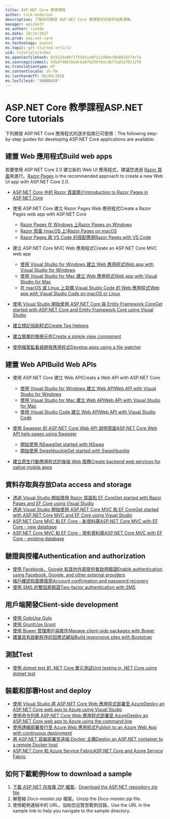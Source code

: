 ```yaml
---
title: ASP.NET Core 教學課程
author: rick-anderson
description: 了解如何開發 ASP.NET Core 應用程式的逐步指南清單。
manager: wpickett
ms.author: riande
ms.date: 10/14/2017
ms.prod: asp.net-core
ms.technology: aspnet
ms.topic: get-started-article
uid: tutorials/index
ms.openlocfilehash: 019224e86f1f5583ce0f212d8be70e8829274c7e
ms.sourcegitcommit: 43bd79667bbdc8a07bd39fb4cd6f7ad3e70212fb
ms.translationtype: HT
ms.contentlocale: zh-TW
ms.lasthandoff: 06/04/2018
ms.locfileid: "34688428"
---
```

# <a name="aspnet-core-tutorials"></a><span data-ttu-id="28df8-103">ASP.NET Core 教學課程</span><span class="sxs-lookup"><span data-stu-id="28df8-103">ASP.NET Core tutorials</span></span>

<span data-ttu-id="28df8-104">下列開發 ASP.NET Core 應用程式的逐步指南已可使用：</span><span class="sxs-lookup"><span data-stu-id="28df8-104">The following step-by-step guides for developing ASP.NET Core applications are available:</span></span>

## <a name="build-web-apps"></a><span data-ttu-id="28df8-105">建置 Web 應用程式</span><span class="sxs-lookup"><span data-stu-id="28df8-105">Build web apps</span></span>

<span data-ttu-id="28df8-106">若要使用 ASP.NET Core 2.0 建立新的 Web UI 應用程式，建議您透過 [Razor 頁面](xref:mvc/razor-pages/index)來進行。</span><span class="sxs-lookup"><span data-stu-id="28df8-106">[Razor Pages](xref:mvc/razor-pages/index) is the recommended approach to create a new Web UI app with ASP.NET Core 2.0.</span></span>

* [<span data-ttu-id="28df8-107">ASP.NET Core 中的 Razor 頁面簡介</span><span class="sxs-lookup"><span data-stu-id="28df8-107">Introduction to Razor Pages in ASP.NET Core</span></span>](xref:mvc/razor-pages/index)
* <span data-ttu-id="28df8-108">使用 ASP.NET Core 建立 Razor Pages Web 應用程式</span><span class="sxs-lookup"><span data-stu-id="28df8-108">Create a Razor Pages web app with ASP.NET Core</span></span>

   * [<span data-ttu-id="28df8-109">Razor Pages 在 Windows 上</span><span class="sxs-lookup"><span data-stu-id="28df8-109">Razor Pages on Windows</span></span>](xref:tutorials/razor-pages/index)
   * [<span data-ttu-id="28df8-110">Razor 頁面 (macOS 上)</span><span class="sxs-lookup"><span data-stu-id="28df8-110">Razor Pages on macOS</span></span>](xref:tutorials/razor-pages-mac/index)
   * [<span data-ttu-id="28df8-111">Razor Pages 與 VS Code 的搭配應用</span><span class="sxs-lookup"><span data-stu-id="28df8-111">Razor Pages with VS Code</span></span>](xref:tutorials/razor-pages-vsc/index)  

* <span data-ttu-id="28df8-112">建立 ASP.NET Core MVC Web 應用程式</span><span class="sxs-lookup"><span data-stu-id="28df8-112">Create an ASP.NET Core MVC web app</span></span>

   * [<span data-ttu-id="28df8-113">使用 Visual Studio for Windows 建立 Web 應用程式</span><span class="sxs-lookup"><span data-stu-id="28df8-113">Web app with Visual Studio for Windows</span></span>](xref:tutorials/first-mvc-app/index)
   * [<span data-ttu-id="28df8-114">使用 Visual Studio for Mac 建立 Web 應用程式</span><span class="sxs-lookup"><span data-stu-id="28df8-114">Web app with Visual Studio for Mac</span></span>](xref:tutorials/first-mvc-app-mac/index)
   * [<span data-ttu-id="28df8-115">在 macOS 或 Linux 上具備 Visual Studio Code 的 Web 應用程式</span><span class="sxs-lookup"><span data-stu-id="28df8-115">Web app with Visual Studio Code on macOS or Linux</span></span>](xref:tutorials/first-mvc-app-xplat/index)

* [<span data-ttu-id="28df8-116">使用 Visual Studio 開始使用 ASP.NET Core 與 Entity Framework Core</span><span class="sxs-lookup"><span data-stu-id="28df8-116">Get started with ASP.NET Core and Entity Framework Core using Visual Studio</span></span>](xref:data/ef-mvc/index)
* [<span data-ttu-id="28df8-117">建立標記協助程式</span><span class="sxs-lookup"><span data-stu-id="28df8-117">Create Tag Helpers</span></span>](xref:mvc/views/tag-helpers/authoring)
* [<span data-ttu-id="28df8-118">建立簡單的檢視元件</span><span class="sxs-lookup"><span data-stu-id="28df8-118">Create a simple view component</span></span>](xref:mvc/views/view-components#walkthrough-creating-a-simple-view-component)
* [<span data-ttu-id="28df8-119">使用檔案監看員開發應用程式</span><span class="sxs-lookup"><span data-stu-id="28df8-119">Develop apps using a file watcher</span></span>](xref:tutorials/dotnet-watch)

## <a name="build-web-apis"></a><span data-ttu-id="28df8-120">建置 Web API</span><span class="sxs-lookup"><span data-stu-id="28df8-120">Build Web APIs</span></span>
* <span data-ttu-id="28df8-121">使用 ASP.NET Core 建立 Web API</span><span class="sxs-lookup"><span data-stu-id="28df8-121">Create a Web API with ASP.NET Core</span></span>

  * [<span data-ttu-id="28df8-122">使用 Visual Studio for Windows 建立 Web API</span><span class="sxs-lookup"><span data-stu-id="28df8-122">Web API with Visual Studio for Windows</span></span>](xref:tutorials/first-web-api)
  * [<span data-ttu-id="28df8-123">使用 Visual Studio for Mac 建立 Web API</span><span class="sxs-lookup"><span data-stu-id="28df8-123">Web API with Visual Studio for Mac</span></span>](xref:tutorials/first-web-api-mac)
  * [<span data-ttu-id="28df8-124">使用 Visual Studio Code 建立 Web API</span><span class="sxs-lookup"><span data-stu-id="28df8-124">Web API with Visual Studio Code</span></span>](xref:tutorials/web-api-vsc)

* [<span data-ttu-id="28df8-125">使用 Swagger 的 ASP.NET Core Web API 說明頁面</span><span class="sxs-lookup"><span data-stu-id="28df8-125">ASP.NET Core Web API help pages using Swagger</span></span>](xref:tutorials/web-api-help-pages-using-swagger)
  * [<span data-ttu-id="28df8-126">開始使用 NSwag</span><span class="sxs-lookup"><span data-stu-id="28df8-126">Get started with NSwag</span></span>](xref:tutorials/get-started-with-nswag)
  * [<span data-ttu-id="28df8-127">開始使用 Swashbuckle</span><span class="sxs-lookup"><span data-stu-id="28df8-127">Get started with Swashbuckle</span></span>](xref:tutorials/get-started-with-swashbuckle)

* [<span data-ttu-id="28df8-128">建立原生行動應用程式的後端 Web 服務</span><span class="sxs-lookup"><span data-stu-id="28df8-128">Create backend web services for native mobile apps</span></span>](xref:mobile/native-mobile-backend)

## <a name="data-access-and-storage"></a><span data-ttu-id="28df8-129">資料存取與存放</span><span class="sxs-lookup"><span data-stu-id="28df8-129">Data access and storage</span></span>
* [<span data-ttu-id="28df8-130">透過 Visual Studio 開始使用 Razor 頁面和 EF Core</span><span class="sxs-lookup"><span data-stu-id="28df8-130">Get started with Razor Pages and EF Core using Visual Studio</span></span>](xref:data/ef-rp/intro)
* [<span data-ttu-id="28df8-131">透過 Visual Studio 開始使用 ASP.NET Core MVC 和 EF Core</span><span class="sxs-lookup"><span data-stu-id="28df8-131">Get started with ASP.NET Core MVC and EF Core using Visual Studio</span></span>](xref:data/ef-mvc/index)
* [<span data-ttu-id="28df8-132">ASP.NET Core MVC 和 EF Core - 新資料庫</span><span class="sxs-lookup"><span data-stu-id="28df8-132">ASP.NET Core MVC with EF Core - new database</span></span>](/ef/core/get-started/aspnetcore/new-db)
* [<span data-ttu-id="28df8-133">ASP.NET Core MVC 和 EF Core - 現有資料庫</span><span class="sxs-lookup"><span data-stu-id="28df8-133">ASP.NET Core MVC with EF Core - existing database</span></span>](/ef/core/get-started/aspnetcore/existing-db)

## <a name="authentication-and-authorization"></a><span data-ttu-id="28df8-134">驗證與授權</span><span class="sxs-lookup"><span data-stu-id="28df8-134">Authentication and authorization</span></span>
* [<span data-ttu-id="28df8-135">使用 Facebook、Google 和其他外部提供者啟用驗證</span><span class="sxs-lookup"><span data-stu-id="28df8-135">Enable authentication using Facebook, Google, and other external providers</span></span>](xref:security/authentication/social/index)
* [<span data-ttu-id="28df8-136">帳戶確認和密碼復原</span><span class="sxs-lookup"><span data-stu-id="28df8-136">Account confirmation and password recovery</span></span>](xref:security/authentication/accconfirm)
* [<span data-ttu-id="28df8-137">使用 SMS 的雙因素驗證</span><span class="sxs-lookup"><span data-stu-id="28df8-137">Two-factor authentication with SMS</span></span>](xref:security/authentication/2fa)

## <a name="client-side-development"></a><span data-ttu-id="28df8-138">用戶端開發</span><span class="sxs-lookup"><span data-stu-id="28df8-138">Client-side development</span></span>
* [<span data-ttu-id="28df8-139">使用 Gulp</span><span class="sxs-lookup"><span data-stu-id="28df8-139">Use Gulp</span></span>](xref:client-side/using-gulp)
* [<span data-ttu-id="28df8-140">使用 Grunt</span><span class="sxs-lookup"><span data-stu-id="28df8-140">Use Grunt</span></span>](xref:client-side/using-grunt)
* [<span data-ttu-id="28df8-141">使用 Bower 管理用戶端套件</span><span class="sxs-lookup"><span data-stu-id="28df8-141">Manage client-side packages with Bower</span></span>](xref:client-side/bower)
* [<span data-ttu-id="28df8-142">建置具有啟動程序的回應式網站</span><span class="sxs-lookup"><span data-stu-id="28df8-142">Build responsive sites with Bootstrap</span></span>](xref:client-side/bootstrap)

## <a name="test"></a><span data-ttu-id="28df8-143">測試</span><span class="sxs-lookup"><span data-stu-id="28df8-143">Test</span></span>
* [<span data-ttu-id="28df8-144">使用 dotnet test 的 .NET Core 單元測試</span><span class="sxs-lookup"><span data-stu-id="28df8-144">Unit testing in .NET Core using dotnet test</span></span>](/dotnet/articles/core/testing/unit-testing-with-dotnet-test)

## <a name="host-and-deploy"></a><span data-ttu-id="28df8-145">裝載和部署</span><span class="sxs-lookup"><span data-stu-id="28df8-145">Host and deploy</span></span>
* [<span data-ttu-id="28df8-146">使用 Visual Studio 將 ASP.NET Core Web 應用程式部署至 Azure</span><span class="sxs-lookup"><span data-stu-id="28df8-146">Deploy an ASP.NET Core web app to Azure using Visual Studio</span></span>](xref:tutorials/publish-to-azure-webapp-using-vs)
* [<span data-ttu-id="28df8-147">使用命令列將 ASP.NET Core Web 應用程式部署至 Azure</span><span class="sxs-lookup"><span data-stu-id="28df8-147">Deploy an ASP.NET Core web app to Azure using the command line</span></span>](xref:tutorials/publish-to-azure-webapp-using-cli)
* [<span data-ttu-id="28df8-148">使用連續部署發行至 Azure Web 應用程式</span><span class="sxs-lookup"><span data-stu-id="28df8-148">Publish to an Azure Web App with continuous deployment</span></span>](xref:host-and-deploy/azure-apps/azure-continuous-deployment)
* [<span data-ttu-id="28df8-149">將 ASP.NET 容器部署至遠端 Docker 主機</span><span class="sxs-lookup"><span data-stu-id="28df8-149">Deploy an ASP.NET container to a remote Docker host</span></span>](/azure/vs-azure-tools-docker-hosting-web-apps-in-docker)
* [<span data-ttu-id="28df8-150">ASP.NET Core 和 Azure Service Fabric</span><span class="sxs-lookup"><span data-stu-id="28df8-150">ASP.NET Core and Azure Service Fabric</span></span>](/azure/service-fabric/service-fabric-add-a-web-frontend)

<a name="download"></a> 
## <a name="how-to-download-a-sample"></a><span data-ttu-id="28df8-151">如何下載範例</span><span class="sxs-lookup"><span data-stu-id="28df8-151">How to download a sample</span></span>
1. <span data-ttu-id="28df8-152">[下載 ASP.NET 存放庫 ZIP 檔案](https://codeload.github.com/aspnet/Docs/zip/master)。</span><span class="sxs-lookup"><span data-stu-id="28df8-152">[Download the ASP.NET repository zip file](https://codeload.github.com/aspnet/Docs/zip/master).</span></span>
1. <span data-ttu-id="28df8-153">解壓縮 *Docs-master.zip* 檔案。</span><span class="sxs-lookup"><span data-stu-id="28df8-153">Unzip the *Docs-master.zip* file.</span></span>
1. <span data-ttu-id="28df8-154">使用範例連結中的 URL，協助您巡覽至範例目錄。</span><span class="sxs-lookup"><span data-stu-id="28df8-154">Use the URL in the sample link to help you navigate to the sample directory.</span></span> 
